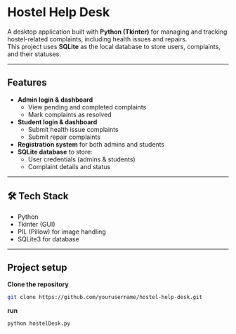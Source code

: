# Hostel Help Desk

A desktop application built with **Python (Tkinter)** for managing and tracking hostel-related complaints, including health issues and repairs.  
This project uses **SQLite** as the local database to store users, complaints, and their statuses.

---

## Features

- **Admin login & dashboard**
  - View pending and completed complaints
  - Mark complaints as resolved
- **Student login & dashboard**
  - Submit health issue complaints
  - Submit repair complaints
- **Registration system** for both admins and students
- **SQLite database** to store:
  - User credentials (admins & students)
  - Complaint details and status

---

## 🛠 Tech Stack

- Python
- Tkinter (GUI)
- PIL (Pillow) for image handling
- SQLite3 for database

---

## Project setup

**Clone the repository**  
```bash
git clone https://github.com/yourusername/hostel-help-desk.git
```
**run**
```bash
python hostelDesk.py
```
